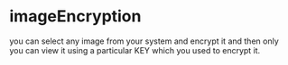 # imageEncryption

you can select any image from your system and encrypt it and then only you can view it using a particular KEY which you used to encrypt it.
